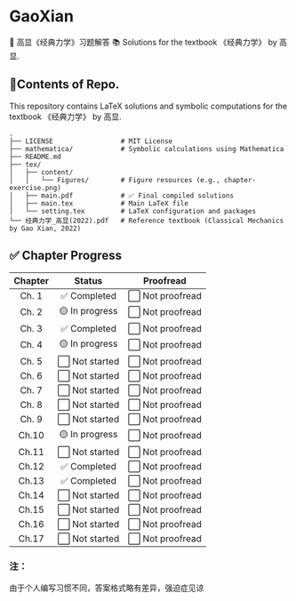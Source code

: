 # GaoXian
📖 高显《经典力学》习题解答
📚 Solutions for the textbook 《经典力学》 by 高显.

## 🔗Contents of Repo.
This repository contains LaTeX solutions and symbolic computations for the textbook 《经典力学》 by 高显.
```
.
├── LICENSE                 # MIT License
├── mathematica/            # Symbolic calculations using Mathematica
├── README.md
├── tex/
│   ├── content/
│   │   └── Figures/        # Figure resources (e.g., chapter-exercise.png)
│   ├── main.pdf            # ✅ Final compiled solutions
│   ├── main.tex            # Main LaTeX file
│   └── setting.tex         # LaTeX configuration and packages
└── 经典力学_高显(2022).pdf   # Reference textbook (Classical Mechanics by Gao Xian, 2022)
```

## ✅ Chapter Progress

| Chapter | Status        | Proofread      |
|:-------:|:-------------:|:--------------:|
| Ch. 1   | ✅ Completed | ⬜ Not proofread |
| Ch. 2   | 🟡 In progress | ⬜ Not proofread |
| Ch. 3   | ✅ Completed | ⬜ Not proofread |
| Ch. 4   | 🟡 In progress | ⬜ Not proofread |
| Ch. 5   | ⬜ Not started | ⬜ Not proofread |
| Ch. 6   | ⬜ Not started | ⬜ Not proofread |
| Ch. 7   | ⬜ Not started | ⬜ Not proofread |
| Ch. 8   | ⬜ Not started | ⬜ Not proofread |
| Ch. 9   | ⬜ Not started | ⬜ Not proofread |
| Ch.10   | 🟡 In progress | ⬜ Not proofread |
| Ch.11   | ⬜ Not started | ⬜ Not proofread |
| Ch.12   | ✅ Completed | ⬜ Not proofread |
| Ch.13   | ✅ Completed | ⬜ Not proofread |
| Ch.14   | ⬜ Not started | ⬜ Not proofread |
| Ch.15   | ⬜ Not started | ⬜ Not proofread |
| Ch.16   | ⬜ Not started | ⬜ Not proofread |
| Ch.17   | ⬜ Not started | ⬜ Not proofread |


### 注：
由于个人编写习惯不同，答案格式略有差异，强迫症见谅
